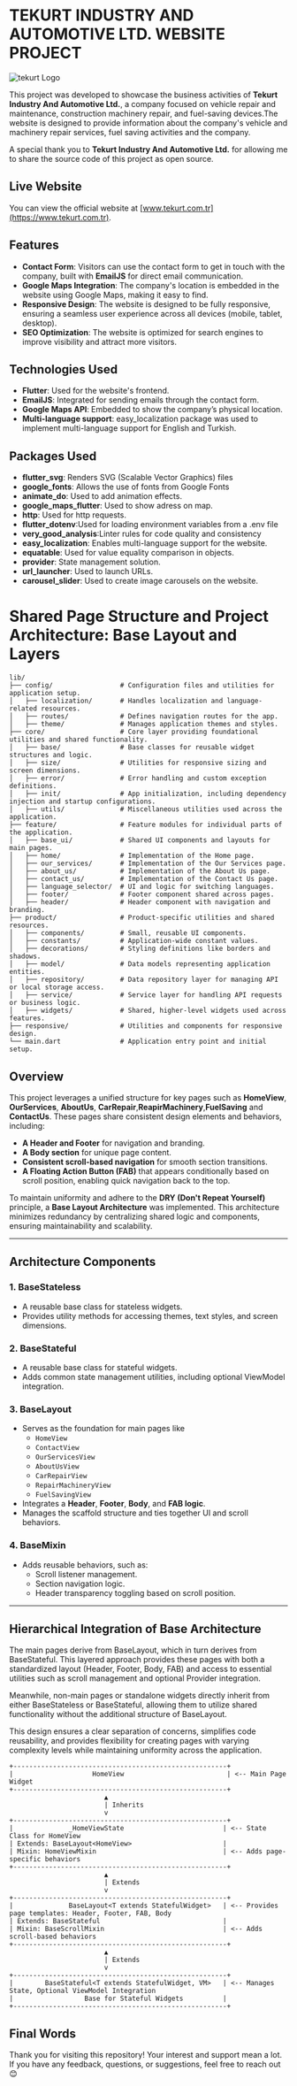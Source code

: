 # TEKURT INDUSTRY AND AUTOMOTIVE LTD. WEBSITE PROJECT

![tekurt Logo](https://github.com/NazimCimen/NazimCimen/blob/main/kartex.png)

This project was developed to showcase the business activities of **Tekurt Industry And Automotive Ltd.**, a company focused on vehicle repair and maintenance, construction machinery repair, and fuel-saving devices.The website is designed to provide information about the company's vehicle and machinery repair services, fuel saving activities and the company.

A special thank you to **Tekurt Industry And Automotive Ltd.** for allowing me to share the source code of this project as open source.

## Live Website

You can view the official website at [www.tekurt.com.tr](https://www.tekurt.com.tr).


## Features
- **Contact Form**: Visitors can use the contact form to get in touch with the company, built with **EmailJS** for direct email communication.
- **Google Maps Integration**: The company's location is embedded in the website using Google Maps, making it easy to find.
- **Responsive Design**: The website is designed to be fully responsive, ensuring a seamless user experience across all devices (mobile, tablet, desktop).
- **SEO Optimization**: The website is optimized for search engines to improve visibility and attract more visitors.

## Technologies Used
- **Flutter**: Used for the website's frontend.
- **EmailJS**: Integrated for sending emails through the contact form.
- **Google Maps API**: Embedded to show the company’s physical location.
- **Multi-language support**: easy_localization package was used to implement multi-language support for English and Turkish.

## Packages Used
- **flutter_svg**: Renders SVG (Scalable Vector Graphics) files
- **google_fonts**: Allows the use of fonts from Google Fonts
- **animate_do**: Used to add animation effects.
- **google_maps_flutter**:  Used to show adress on map.
- **http**: Used for http requests.
- **flutter_dotenv**:Used for loading environment variables from a .env file
- **very_good_analysis**:Linter rules for code quality and consistency
- **easy_localization**: Enables multi-language support for the website.
- **equatable**: Used for value equality comparison in objects.
- **provider**: State management solution.
- **url_launcher**: Used to launch URLs.
- **carousel_slider**: Used to create image carousels on the website.


# Shared Page Structure and Project Architecture: Base Layout and Layers
```plaintext
lib/
├── config/                 # Configuration files and utilities for application setup.
│   ├── localization/       # Handles localization and language-related resources.
│   ├── routes/             # Defines navigation routes for the app.
│   ├── theme/              # Manages application themes and styles.
├── core/                   # Core layer providing foundational utilities and shared functionality.
│   ├── base/               # Base classes for reusable widget structures and logic.
│   ├── size/               # Utilities for responsive sizing and screen dimensions.
│   ├── error/              # Error handling and custom exception definitions.
│   ├── init/               # App initialization, including dependency injection and startup configurations.
│   ├── utils/              # Miscellaneous utilities used across the application.
├── feature/                # Feature modules for individual parts of the application.
│   ├── base_ui/            # Shared UI components and layouts for main pages.
│   ├── home/               # Implementation of the Home page.
│   ├── our_services/       # Implementation of the Our Services page.
│   ├── about_us/           # Implementation of the About Us page.
│   ├── contact_us/         # Implementation of the Contact Us page.
│   ├── language_selector/  # UI and logic for switching languages.
│   ├── footer/             # Footer component shared across pages.
│   ├── header/             # Header component with navigation and branding.
├── product/                # Product-specific utilities and shared resources.
│   ├── components/         # Small, reusable UI components.
│   ├── constants/          # Application-wide constant values.
│   ├── decorations/        # Styling definitions like borders and shadows.
│   ├── model/              # Data models representing application entities.
│   ├── repository/         # Data repository layer for managing API or local storage access.
│   ├── service/            # Service layer for handling API requests or business logic.
│   ├── widgets/            # Shared, higher-level widgets used across features.
├── responsive/             # Utilities and components for responsive design.
└── main.dart               # Application entry point and initial setup.
```

## Overview

This project leverages a unified structure for key pages such as **HomeView**, **OurServices**, **AboutUs**, **CarRepair**,**ReapirMachinery**,**FuelSaving** and **ContactUs**. These pages share consistent design elements and behaviors, including:

- **A Header and Footer** for navigation and branding.
- **A Body section** for unique page content.
- **Consistent scroll-based navigation** for smooth section transitions.
- **A Floating Action Button (FAB)** that appears conditionally based on scroll position, enabling quick navigation back to the top.

To maintain uniformity and adhere to the **DRY (Don't Repeat Yourself)** principle, a **Base Layout Architecture** was implemented. This architecture minimizes redundancy by centralizing shared logic and components, ensuring maintainability and scalability.

---

## Architecture Components

### 1. BaseStateless
- A reusable base class for stateless widgets.
- Provides utility methods for accessing themes, text styles, and screen dimensions.

### 2. BaseStateful
- A reusable base class for stateful widgets.
- Adds common state management utilities, including optional ViewModel integration.

### 3. BaseLayout
- Serves as the foundation for main pages like
  -  `HomeView`
  -  `ContactView`
  -  `OurServicesView`
  -  `AboutUsView`
  -  `CarRepairView`
  -  `RepairMachineryView`
  -  `FuelSavingView`
- Integrates a **Header**, **Footer**, **Body**, and **FAB logic**.
- Manages the scaffold structure and ties together UI and scroll behaviors.

### 4. BaseMixin
- Adds reusable behaviors, such as:
  - Scroll listener management.
  - Section navigation logic.
  - Header transparency toggling based on scroll position.

---

## Hierarchical Integration of Base Architecture
The main pages derive from BaseLayout, which in turn derives from BaseStateful. This layered approach provides these pages with both a standardized layout (Header, Footer, Body, FAB) and access to essential utilities such as scroll management and optional Provider integration.

Meanwhile, non-main pages or standalone widgets directly inherit from either BaseStateless or BaseStateful, allowing them to utilize shared functionality without the additional structure of BaseLayout.

This design ensures a clear separation of concerns, simplifies code reusability, and provides flexibility for creating pages with varying complexity levels while maintaining uniformity across the application.
```plaintext
+------------------------------------------------------+
|                    HomeView                          | <-- Main Page Widget
+------------------------------------------------------+
                        ▲
                        | Inherits
                        v
+------------------------------------------------------+
|              _HomeViewState                         | <-- State Class for HomeView
| Extends: BaseLayout<HomeView>                       | 
| Mixin: HomeViewMixin                                | <-- Adds page-specific behaviors
+------------------------------------------------------+
                        ▲
                        | Extends
                        v
+------------------------------------------------------+
|              BaseLayout<T extends StatefulWidget>   | <-- Provides page templates: Header, Footer, FAB, Body
| Extends: BaseStateful                               | 
| Mixin: BaseScrollMixin                              | <-- Adds scroll-based behaviors
+------------------------------------------------------+
                        ▲
                        | Extends
                        v
+------------------------------------------------------+
|        BaseStateful<T extends StatefulWidget, VM>   | <-- Manages State, Optional ViewModel Integration
|                  Base for Stateful Widgets          |
+------------------------------------------------------+
```
## Final Words
Thank you for visiting this repository!
Your interest and support mean a lot. If you have any feedback, questions, or suggestions, feel free to reach out😊



